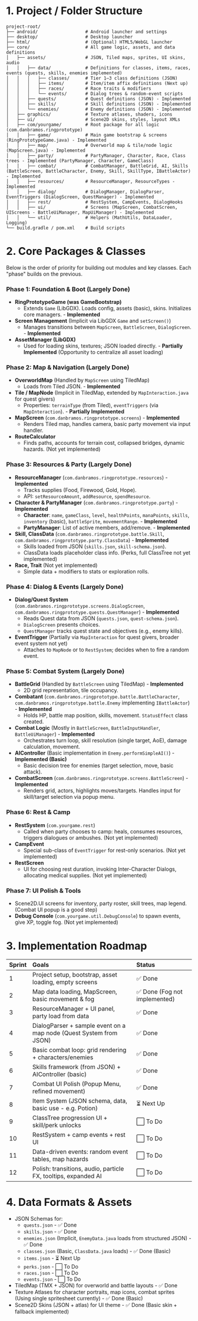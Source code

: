 # 1. Project / Folder Structure
```
project-root/
├── android/                  # Android launcher and settings
├── desktop/                  # Desktop launcher
├── html/                     # (Optional) HTML5/WebGL launcher
├── core/                     # All game logic, assets, and data definitions
│   ├── assets/               # JSON, Tiled maps, sprites, UI skins, audio
│   │   ├── data/             # Definitions for classes, items, races, events (quests, skills, enemies implemented)
│   │   │   ├── classes/      # Tier 1–3 class definitions (JSON)
│   │   │   ├── items/        # Item/item affix definitions (Next up)
│   │   │   ├── races/        # Race traits & modifiers
│   │   │   └── events/       # Dialog trees & random-event scripts
│   │   ├── quests/           # Quest definitions (JSON) - Implemented
│   │   ├── skills/           # Skill definitions (JSON) - Implemented
│   │   └── enemies/          # Enemy definitions (JSON) - Implemented
│   ├── graphics/             # Texture atlases, shaders, icons
│   ├── ui/                   # Scene2D skins, styles, layout XMLs
│   ├── com/yourgame/         # Root package for all logic (com.danbramos.ringprototype)
│   │   ├── game/             # Main game bootstrap & screens (RingPrototypeGame.java) - Implemented
│   │   ├── map/              # Overworld map & tile/node logic (MapScreen.java) - Implemented
│   │   ├── party/            # PartyManager, Character, Race, Class trees - Implemented (PartyManager, Character, GameClass)
│   │   ├── combat/           # CombatManager, BattleGrid, AI, Skills (BattleScreen, BattleCharacter, Enemy, Skill, SkillType, IBattleActor) - Implemented
│   │   ├── resources/        # ResourceManager, ResourceTypes - Implemented
│   │   ├── dialog/           # DialogManager, DialogParser, EventTriggers (DialogScreen, QuestManager) - Implemented
│   │   ├── rest/             # RestSystem, CampEvents, DialogHooks
│   │   ├── ui/               # Screens (MapScreen, CombatScreen, UIScreens - BattleUiManager, MapUiManager) - Implemented
│   │   └── util/             # Helpers (MathUtils, DataLoader, Logging)
└── build.gradle / pom.xml    # Build scripts
```

# 2. Core Packages & Classes

Below is the order of priority for building out modules and key classes. Each "phase" builds on the previous.

### Phase 1: Foundation & Boot (Largely Done)

*   **RingPrototypeGame (was GameBootstrap)**
    *   Extends `Game` (LibGDX). Loads config, assets (basic), skins. Initializes core managers. - **Implemented**
*   **Screen Management** (Implicit via LibGDX `Game` and `setScreen()`)
    *   Manages transitions between `MapScreen`, `BattleScreen`, `DialogScreen`. - **Implemented**
*   **AssetManager (LibGDX)**
    *   Used for loading skins, textures; JSON loaded directly. - **Partially Implemented** (Opportunity to centralize all asset loading)

### Phase 2: Map & Navigation (Largely Done)

*   **OverworldMap** (Handled by `MapScreen` using TiledMap)
    *   Loads from Tiled JSON. - **Implemented**
*   **Tile / MapNode** (Implicit in TiledMap, extended by `MapInteraction.java` for quest givers)
    *   Properties: `terrainType` (from Tiled), `eventTriggers` (via `MapInteraction`). - **Partially Implemented**
*   **MapScreen** (`com.danbramos.ringprototype.screens`) - **Implemented**
    *   Renders Tiled map, handles camera, basic party movement via input handler.
*   **RouteCalculator**
    *   Finds paths, accounts for terrain cost, collapsed bridges, dynamic hazards. (Not yet implemented)

### Phase 3: Resources & Party (Largely Done)

*   **ResourceManager** (`com.danbramos.ringprototype.resources`) - **Implemented**
    *   Tracks supplies (Food, Firewood, Gold, Hope).
    *   API: `setResourceAmount`, `addResource`, `spendResource`.
*   **Character & PartyManager** (`com.danbramos.ringprototype.party`) - **Implemented**
    *   **Character**: `name`, `gameClass`, `level`, `healthPoints`, `manaPoints`, `skills`, `inventory` (basic), `battleSprite`, `movementRange`. - **Implemented**
    *   **PartyManager**: List of active members, add/remove. - **Implemented**
*   **Skill, ClassData** (`com.danbramos.ringprototype.battle.Skill`, `com.danbramos.ringprototype.party.ClassData`) - **Implemented**
    *   Skills loaded from JSON (`skills.json`, `skill-schema.json`).
    *   ClassData loads placeholder class info. (Perks, full ClassTree not yet implemented)
*   **Race, Trait** (Not yet implemented)
    *   Simple data + modifiers to stats or exploration rolls.

### Phase 4: Dialog & Events (Largely Done)

*   **Dialog/Quest System** (`com.danbramos.ringprototype.screens.DialogScreen`, `com.danbramos.ringprototype.quests.QuestManager`) - **Implemented**
    *   Reads Quest data from JSON (`quests.json`, `quest-schema.json`).
    *   `DialogScreen` presents choices.
    *   `QuestManager` tracks quest state and objectives (e.g., enemy kills).
*   **EventTrigger** (Partially via `MapInteraction` for quest givers, broader event system not yet)
    *   Attaches to `MapNode` or to `RestSystem`; decides when to fire a random event.

### Phase 5: Combat System (Largely Done)

*   **BattleGrid** (Handled by `BattleScreen` using TiledMap) - **Implemented**
    *   2D grid representation, tile occupancy.
*   **Combatant** (`com.danbramos.ringprototype.battle.BattleCharacter`, `com.danbramos.ringprototype.battle.Enemy` implementing `IBattleActor`) - **Implemented**
    *   Holds HP, battle map position, skills, movement. `StatusEffect` class created.
*   **Combat Logic** (Mostly in `BattleScreen`, `BattleInputHandler`, `BattleUiManager`) - **Implemented**
    *   Orchestrates turn loop, skill resolution (single target, AoE), damage calculation, movement.
*   **AIController** (Basic implementation in `Enemy.performSimpleAI()`) - **Implemented (Basic)**
    *   Basic decision tree for enemies (target selection, move, basic attack).
*   **CombatScreen** (`com.danbramos.ringprototype.screens.BattleScreen`) - **Implemented**
    *   Renders grid, actors, highlights moves/targets. Handles input for skill/target selection via popup menu.

### Phase 6: Rest & Camp

*   **RestSystem** (`com.yourgame.rest`)
    *   Called when party chooses to camp: heals, consumes resources, triggers dialogues or ambushes. (Not yet implemented)
*   **CampEvent**
    *   Special sub-class of `EventTrigger` for rest-only scenarios. (Not yet implemented)
*   **RestScreen**
    *   UI for choosing rest duration, invoking Inter-Character Dialogs, allocating medical supplies. (Not yet implemented)

### Phase 7: UI Polish & Tools

*   Scene2D.UI screens for inventory, party roster, skill trees, map legend. (Combat UI popup is a good step)
*   **Debug Console** (`com.yourgame.util.DebugConsole`) to spawn events, give XP, toggle fog. (Not yet implemented)

# 3. Implementation Roadmap

| Sprint | Goals                                                                 | Status                       |
| :----- | :-------------------------------------------------------------------- | :--------------------------- |
| 1      | Project setup, bootstrap, asset loading, empty screens                | ✅ Done                      |
| 2      | Map data loading, MapScreen, basic movement & fog                   | ✅ Done (Fog not implemented)  |
| 3      | ResourceManager + UI panel, party load from data                    | ✅ Done                      |
| 4      | DialogParser + sample event on a map node (Quest System from JSON)    | ✅ Done                      |
| 5      | Basic combat loop: grid rendering + characters/enemies                | ✅ Done                      |
| 6      | Skills framework (from JSON) + AIController (basic)                 | ✅ Done                      |
| 7      | Combat UI Polish (Popup Menu, refined movement)                     | ✅ Done                      |
| 8      | Item System (JSON schema, data, basic use - e.g. Potion)            | ⏳ Next Up                   |
| 9      | ClassTree progression UI + skill/perk unlocks                       | ⬜ To Do                     |
| 10     | RestSystem + camp events + rest UI                                  | ⬜ To Do                     |
| 11     | Data-driven events: random event tables, map hazards                | ⬜ To Do                     |
| 12     | Polish: transitions, audio, particle FX, tooltips, expanded AI      | ⬜ To Do                     |


# 4. Data Formats & Assets

*   JSON Schemas for:
    *   `quests.json` - ✅ Done
    *   `skills.json` - ✅ Done
    *   `enemies.json` (Implicit, `EnemyData.java` loads from structured JSON) - ✅ Done
    *   `classes.json` (Basic, `ClassData.java` loads) - ✅ Done (Basic)
    *   `items.json` - ⏳ Next Up
    *   `perks.json` - ⬜ To Do
    *   `races.json` - ⬜ To Do
    *   `events.json` - ⬜ To Do
*   TiledMap (TMX + JSON) for overworld and battle layouts - ✅ Done
*   Texture Atlases for character portraits, map icons, combat sprites (Using single spritesheet currently) - ✅ Done (Basic)
*   Scene2D Skins (JSON + atlas) for UI theme - ✅ Done (Basic skin + fallback implemented)

